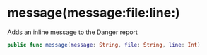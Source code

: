# message(message:file:line:)

Adds an inline message to the Danger report

``` swift
public func message(message: String, file: String, line: Int) 
```
